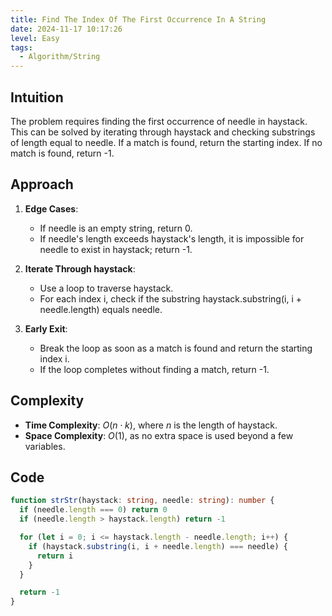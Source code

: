 ```yaml
---
title: Find The Index Of The First Occurrence In A String
date: 2024-11-17 10:17:26
level: Easy
tags:  
  - Algorithm/String
---
```


## Intuition

The problem requires finding the first occurrence of needle in haystack. This can be solved by iterating through haystack and checking substrings of length equal to needle. If a match is found, return the starting index. If no match is found, return -1.

## Approach

1. **Edge Cases**:
	- If needle is an empty string, return 0.
	- If needle's length exceeds haystack's length, it is impossible for needle to exist in haystack; return -1.

2. **Iterate Through haystack**:
	- Use a loop to traverse haystack.
	- For each index i, check if the substring haystack.substring(i, i + needle.length) equals needle.

3. **Early Exit**:
	- Break the loop as soon as a match is found and return the starting index i.
	- If the loop completes without finding a match, return -1.

## Complexity

- **Time Complexity**: $O(n \cdot k)$, where $n$ is the length of haystack.
- **Space Complexity**: $O(1)$, as no extra space is used beyond a few variables.

## Code

```typescript
function strStr(haystack: string, needle: string): number {
  if (needle.length === 0) return 0
  if (needle.length > haystack.length) return -1

  for (let i = 0; i <= haystack.length - needle.length; i++) {
    if (haystack.substring(i, i + needle.length) === needle) {
      return i
    }
  }

  return -1
}
```
